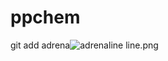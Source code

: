 # ppchem
git add adrena![adrenaline](https://github.com/Franckduquartier/ppchem/assets/160875495/89c73d50-5368-4eb8-8ddf-51f8203dec4e)
line.png

